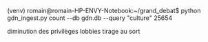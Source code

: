 (venv) romain@romain-HP-ENVY-Notebook:~/grand_debat$ python gdn_ingest.py count --db gdn.db --query "culture"
25654

diminution des privilèges
lobbies
tirage au sort 
